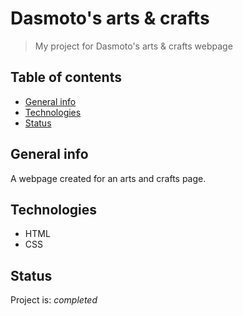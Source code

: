 # Dasmoto's arts & crafts
> My project for Dasmoto's arts & crafts webpage

## Table of contents
* [General info](#general-info)
* [Technologies](#technologies)
* [Status](#status)

## General info
A webpage created for an arts and crafts page.

## Technologies
- HTML
- CSS

## Status
Project is: _completed_